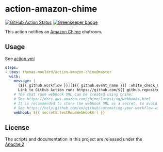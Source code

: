 # action-amazon-chime

[![GitHub Action Status](https://github.com/thomas-moulard/action-amazon-chime/workflows/Test%20action-amazon-chime/badge.svg)](https://github.com/thomas-moulard/action-amazon-chime) [![Greenkeeper badge](https://badges.greenkeeper.io/thomas-moulard/action-amazon-chime.svg)](https://greenkeeper.io/)

This action notifies an [Amazon Chime](https://aws.amazon.com/chime/) chatroom.

## Usage

See [action.yml](action.yml)

```yaml
steps:
- uses: thomas-moulard/action-amazon-chime@master
  with:
    message: |
      [${{ github.workflow }}][${{ github.event_name }}] :white_check_mark: Test message sent by the action-amazon-chime e2e test.
      Link to GitHub Action run: https://github.com/${{ github.repository }}/commit/${{ github.sha }}/checks
    # The chat room webhook URL can be created using Chime:
    # See https://docs.aws.amazon.com/chime/latest/ug/webhooks.html
    # It is recommended to store the webhook URL as a secret, to avoid letting unknown user spam your chat room.
    # See https://help.github.com/en/github/automating-your-workflow-with-github-actions/virtual-environments-for-github-actions#creating-and-using-secrets-encrypted-variables
    webhook: ${{ secrets.testRoomWebHookUrl }}
```

## License

The scripts and documentation in this project are released under the [Apache 2](LICENSE)
